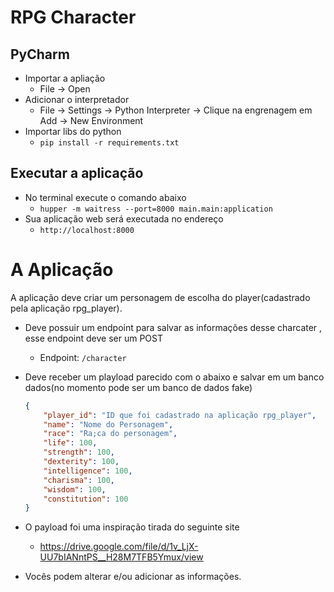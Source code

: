 # RPG Character

## PyCharm
* Importar a apliação
    * File -> Open
* Adicionar o interpretador
    * File -> Settings ->  Python Interpreter -> Clique na engrenagem em Add -> New Environment
* Importar libs do python
    * ```pip install -r requirements.txt``` 

## Executar a aplicação 

* No terminal execute o comando abaixo  
    * ```hupper -m waitress --port=8000 main.main:application```
 * Sua aplicação web será executada no endereço
    * ```http://localhost:8000``` 

# A Aplicação

A aplicação deve criar um personagem de escolha do player(cadastrado pela aplicação rpg_player). 

* Deve possuir um endpoint para salvar as informações desse charcater , esse endpoint deve ser um POST
    * Endpoint: ```/character```
* Deve receber um playload parecido com o abaixo e salvar em um banco dados(no momento pode ser um banco de dados fake)

    ```json
    {
        "player_id": "ID que foi cadastrado na aplicação rpg_player",
        "name": "Nome do Personagem",
        "race": "Ra;ca do personagem",
        "life": 100,        
        "strength": 100,
        "dexterity": 100,
        "intelligence": 100,
        "charisma": 100,
        "wisdom": 100,
        "constitution": 100
    }
    ``` 
* O payload foi uma inspiração tirada do seguinte site
    * https://drive.google.com/file/d/1v_LjX-UU7bIANntPS__H28M7TFB5Ymux/view
* Vocês podem alterar e/ou adicionar as informações.
  